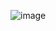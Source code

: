 ![image](https://github.com/PerfSyche/Health-App/assets/75210504/99e00a90-5bdf-4bf7-b5b1-086650a22d91)
